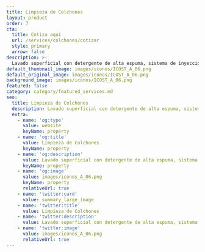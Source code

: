 ```yaml
---
title: Limpieza de Colchones
layout: product
order: 7
cta:
  title: Cotiza aquí
  url: /services/colchones/cotizar
  style: primary
  arrow: false
description: >-
  Lavado superficial con detergente de alta espuma, sistema de inyección y extracción
default_thumbnail_image: images/iconos/ICOST_A_06.png
default_original_image: images/iconos/ICOST_A_06.png
background_image: images/iconos/ICOST_A_06.png
featured: false
category: category/featured_services.md
seo:
  title: Limpieza de Colchones
  description: Lavado superficial con detergente de alta espuma, sistema de inyección y extracción
  extra:
    - name: 'og:type'
      value: website
      keyName: property
    - name: 'og:title'
      value: Limpieza de Colchones
      keyName: property
    - name: 'og:description'
      value: Lavado superficial con detergente de alta espuma, sistema de inyección y extracción
      keyName: property
    - name: 'og:image'
      value: images/iconos_A_06.png
      keyName: property
      relativeUrl: true
    - name: 'twitter:card'
      value: summary_large_image
    - name: 'twitter:title'
      value: Limpieza de Colchones
    - name: 'twitter:description'
      value: Lavado superficial con detergente de alta espuma, sistema de inyección y extracción
    - name: 'twitter:image'
      value: images/iconos_A_06.png
      relativeUrl: true
---
```

